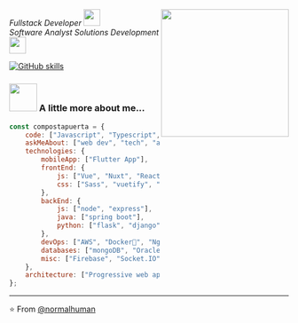 <h2></h2>
<img align='right' src="https://media.giphy.com/media/11ZSwQNWba4YF2/giphy.gif" width="230">
<p><em>Fullstack Developer <img src="https://media.giphy.com/media/fYSnHlufseco8Fh93Z/giphy.gif" width="30"></br>Software Analyst Solutions Development <img src="https://media.giphy.com/media/WUlplcMpOCEmTGBtBW/giphy.gif" width="30"> 
</em></p>

[![GitHub skills](https://img.shields.io/github/followers/normalhuman01?label=follow&style=social)](https://github.com/normalhuman)


### <img src="https://media.giphy.com/media/26n7b7PjSOZJwVCmY/giphy.gif" width="50"> A little more about me...  

```javascript
const compostapuerta = {
    code: ["Javascript", "Typescript", "Python", "Java"],
    askMeAbout: ["web dev", "tech", "app dev", "chess"],
    technologies: {
        mobileApp: ["Flutter App"],
        frontEnd: {
            js: ["Vue", "Nuxt", "React", "Angular"],
            css: ["Sass", "vuetify", "bootstrap"]
        },
        backEnd: {
            js: ["node", "express"],
            java: ["spring boot"],
            python: ["flask", "django"]
        },
        devOps: ["AWS", "Docker🐳", "Nginx"],
        databases: ["mongoDB", "Oracle", "SQL Server", "MySql", "sqlite"],
        misc: ["Firebase", "Socket.IO", "open-cv"]
    },
    architecture: ["Progressive web applications", "Single page applications"],
};
```
---

⭐️ From [@normalhuman](https://github.com/normalhuman01)

